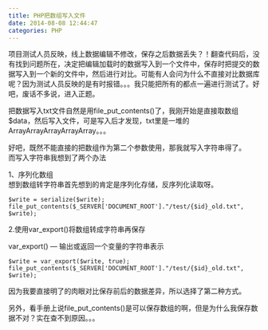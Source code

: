 ```yaml
---
title: PHP把数组写入文件
date: 2014-08-08 12:44:47
categories: PHP
---
```


项目测试人员反映，线上数据编辑不修改，保存之后数据丢失？！翻查代码后，没有找到问题所在，决定把编辑加载时的数据写入到一个文件中，保存时把提交的数据写入到一个新的文件中，然后进行对比。可能有人会问为什么不直接对比数据库呢？因为测试人员反映的是有时报错。。。我只能把所有的都点一遍进行测试了。好吧，废话不多说，进入正题。

把数据写入txt文件自然是用file\_put\_contents()了，我刚开始是直接取数组$data，然后写入文件，可是写入后才发现，txt里是一堆的ArrayArrayArrayArrayArray。。。

好吧，既然不能直接的把数组作为第二个参数使用，那我就写入字符串得了。  
而写入字符串我想到了两个办法

1、序列化数组  
想到数组转字符串首先想到的肯定是序列化存储，反序列化读取呀。

```
$write = serialize($write);
file_put_contents($_SERVER['DOCUMENT_ROOT']."/test/{$id}_old.txt", $write);
```

2.使用var\_export()将数组转成字符串再保存

var\_export() — 输出或返回一个变量的字符串表示

```
$write = var_export($write, true);
file_put_contents($_SERVER['DOCUMENT_ROOT']."/test/{$id}_old.txt", $write);
```

因为我要直接明了的肉眼对比保存前后的数据差异，所以选择了第二种方式。

另外，看手册上说file\_put\_contents()是可以保存数组的啊，但是为什么我保存数据不对？实在查不到原因。。。
